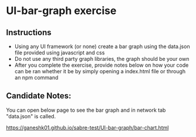 # UI-bar-graph exercise

## Instructions

- Using any UI framework (or none) create a bar graph using the data.json file provided using javascript and css
- Do not use any third party graph libraries, the graph should be your own
- After you complete the exercise, provide notes below on how your code can be ran whether it be by simply opening a index.html file or through an npm command

## Candidate Notes:
You can open below page to see the bar graph and in network tab "data.json" is called.

https://ganeshk01.github.io/sabre-test/UI-bar-graph/bar-chart.html
